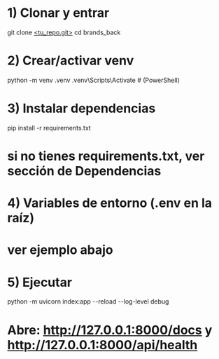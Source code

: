 # 1) Clonar y entrar

git clone [<tu_repo.git>](https://github.com/alejandroescobar10/brands_back.git)
cd brands_back

# 2) Crear/activar venv

python -m venv .venv
.venv\Scripts\Activate # (PowerShell)

# 3) Instalar dependencias

pip install -r requirements.txt

# si no tienes requirements.txt, ver sección de Dependencias

# 4) Variables de entorno (.env en la raíz)

# ver ejemplo abajo

# 5) Ejecutar

python -m uvicorn index:app --reload --log-level debug

# Abre: http://127.0.0.1:8000/docs y http://127.0.0.1:8000/api/health
